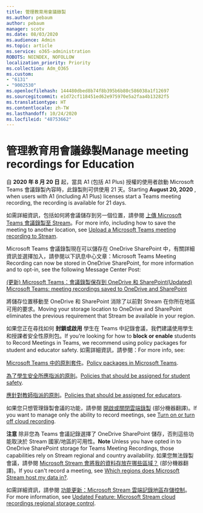 ```yaml
---
title: 管理教育用會議錄製
ms.author: pebaum
author: pebaum
manager: scotv
ms.date: 08/03/2020
ms.audience: Admin
ms.topic: article
ms.service: o365-administration
ROBOTS: NOINDEX, NOFOLLOW
localization_priority: Priority
ms.collection: Adm_O365
ms.custom:
- "6131"
- "9002530"
ms.openlocfilehash: 144480dbed8b74f8b395b6b80c586038a1f12697
ms.sourcegitcommit: e1d72cf118451ed62e975970e5a2faa4b13282f5
ms.translationtype: HT
ms.contentlocale: zh-TW
ms.lasthandoff: 10/24/2020
ms.locfileid: "48753662"
---
```

# <a name="manage-meeting-recordings-for-education"></a><span data-ttu-id="6943f-102">管理教育用會議錄製</span><span class="sxs-lookup"><span data-stu-id="6943f-102">Manage meeting recordings for Education</span></span>

<span data-ttu-id="6943f-103">自 **2020 年 8 月 20 日** 起，當具 A1 (包括 A1 Plus) 授權的使用者啟動 Microsoft Teams 會議錄製內容時，此錄製則可供使用 21 天。</span><span class="sxs-lookup"><span data-stu-id="6943f-103">Starting **August 20, 2020** , when users with A1 (including A1 Plus) licenses start a Teams meeting recording, the recording is available for 21 days.</span></span>

<span data-ttu-id="6943f-104">如需詳細資訊，包括如何將會議儲存到另一個位置，請參閱 [上傳 Microsoft Teams 會議錄製至 Stream](https://docs.microsoft.com/stream/portal-upload-teams-meeting-recording)。</span><span class="sxs-lookup"><span data-stu-id="6943f-104">For more info, including how to save the meeting to another location, see [Upload a Microsoft Teams meeting recording to Stream](https://docs.microsoft.com/stream/portal-upload-teams-meeting-recording).</span></span>

<span data-ttu-id="6943f-105">Microsoft Teams 會議錄製現在可以儲存在 OneDrive SharePoint 中，有關詳細資訊並選擇加入，請參閱以下訊息中心文章：</span><span class="sxs-lookup"><span data-stu-id="6943f-105">Microsoft Teams Meeting Recording can now be stored in OneDrive SharePoint, for more information and to opt-in, see the following Message Center Post:</span></span>

[<span data-ttu-id="6943f-106">(更新) Microsoft Teams：會議錄製保存到 OneDrive 和 SharePoint</span><span class="sxs-lookup"><span data-stu-id="6943f-106">(Updated) Microsoft Teams: meeting recordings saved to OneDrive and SharePoint</span></span>](https://portal.microsoft.com/Adminportal/Home?ref=MessageCenter&id=MC222640)

<span data-ttu-id="6943f-107">將儲存位置移動至 OneDrive 和 SharePoint 消除了以前對 Stream 在你所在地區可用的要求。</span><span class="sxs-lookup"><span data-stu-id="6943f-107">Moving your storage location to OneDrive and SharePoint eliminates the previous requirement that Stream be available in your region.</span></span>

<span data-ttu-id="6943f-108">如果您正在尋找如何 **封鎖或啟用** 學生在 Teams 中記錄會議，我們建議使用學生和授課者安全性原則包。</span><span class="sxs-lookup"><span data-stu-id="6943f-108">If you’re looking for how to **block or enable** students to Record Meetings in Teams, we recommend using policy packages for student and educator safety.</span></span> <span data-ttu-id="6943f-109">如需詳細資訊，請參閱：</span><span class="sxs-lookup"><span data-stu-id="6943f-109">For more info, see:</span></span>

<span data-ttu-id="6943f-110">[Microsoft Teams 中的原則套件](https://docs.microsoft.com/microsoftteams/policy-packages-edu#policy-packages-in-microsoft-teams)。</span><span class="sxs-lookup"><span data-stu-id="6943f-110">[Policy packages in Microsoft Teams](https://docs.microsoft.com/microsoftteams/policy-packages-edu#policy-packages-in-microsoft-teams).</span></span>

<span data-ttu-id="6943f-111">[為了學生安全所應指派的原則](https://docs.microsoft.com/microsoftteams/policy-packages-edu#policies-that-should-be-assigned-for-student-safety)。</span><span class="sxs-lookup"><span data-stu-id="6943f-111">[Policies that should be assigned for student safety](https://docs.microsoft.com/microsoftteams/policy-packages-edu#policies-that-should-be-assigned-for-student-safety).</span></span>

<span data-ttu-id="6943f-112">[應針對教師指派的原則](https://docs.microsoft.com/microsoftteams/policy-packages-edu#policies-that-should-be-assigned-for-educators)。</span><span class="sxs-lookup"><span data-stu-id="6943f-112">[Policies that should be assigned for educators](https://docs.microsoft.com/microsoftteams/policy-packages-edu#policies-that-should-be-assigned-for-educators).</span></span>

<span data-ttu-id="6943f-113">如果您只想管理錄製會議的功能，請參閱 [開啟或關閉雲端錄製](https://docs.microsoft.com/microsoftteams/cloud-recording#turn-on-or-turn-off-cloud-recording) (部分機器翻譯)。</span><span class="sxs-lookup"><span data-stu-id="6943f-113">If you want to manage only the ability to record meetings, see [Turn on or turn off cloud recording](https://docs.microsoft.com/microsoftteams/cloud-recording#turn-on-or-turn-off-cloud-recording).</span></span>

<span data-ttu-id="6943f-114">**注意** 除非您為 Teams 會議記錄選擇了 OneDrive SharePoint 儲存，否則這些功能取決於 Stream 國家/地區的可用性。</span><span class="sxs-lookup"><span data-stu-id="6943f-114">**Note** Unless you have opted in to OneDrive SharePoint storage for Teams Meeting Recordings, those capabilities rely on Stream regional and country availability.</span></span> <span data-ttu-id="6943f-115">如果您無法錄製會議，請參閱 [Microsoft Stream 會將我的資料存放在哪些區域？](https://docs.microsoft.com/stream/faq#which-regions-does-microsoft-stream-host-my-data-in) (部分機器翻譯)。</span><span class="sxs-lookup"><span data-stu-id="6943f-115">If you can't record a meeting, see [Which regions does Microsoft Stream host my data in?](https://docs.microsoft.com/stream/faq#which-regions-does-microsoft-stream-host-my-data-in).</span></span>

<span data-ttu-id="6943f-116">如需詳細資訊，請參閱 [功能更新：Microsoft Stream 雲端記錄地區存儲控制](https://admin.microsoft.com/AdminPortal/Home#/MessageCenter?id=MC214327)。</span><span class="sxs-lookup"><span data-stu-id="6943f-116">For more information, see [Updated Feature: Microsoft Stream cloud recordings regional storage control](https://admin.microsoft.com/AdminPortal/Home#/MessageCenter?id=MC214327).</span></span>